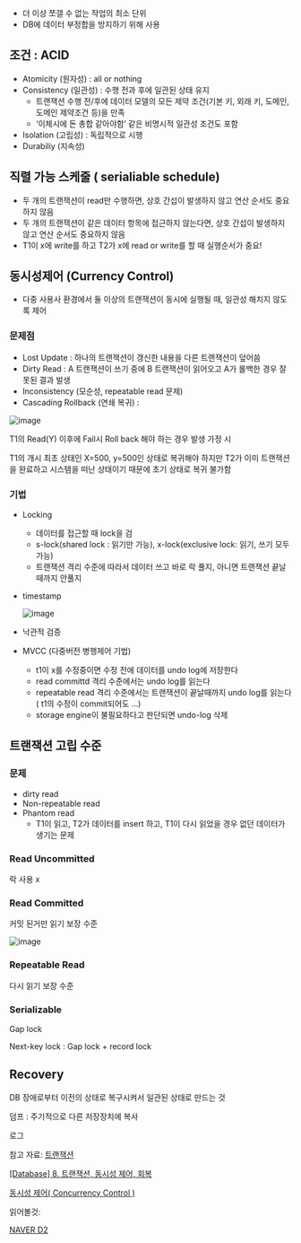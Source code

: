 - 더 이상 쪼갤 수 없는 작업의 최소 단위
- DB에 데이터 부정합을 방지하기 위해 사용

## 조건 : ACID

- Atomicity (원자성) :  all or nothing
- Consistency (일관성) : 수행 전과 후에 일관된 상태 유지
    - 트랜잭션 수행 전/후에 데이터 모델의 모든 제약 조건(기본 키, 외래 키, 도메인, 도메인 제약조건 등)을 만족
    - ‘이체시에 돈 총합 같아야함’ 같은 비명시적 일관성 조건도 포함
- Isolation (고립성) : 독립적으로 시행
- Durabiliy (지속성)

## 직렬 가능 스케줄 ( serialiable schedule)

- 두 개의 트랜잭션이 read만 수행하면, 상호 간섭이 발생하지 않고 연산 순서도 중요하지 않음
- 두 개의 트랜잭션이 같은 데이터 항목에 접근하지 않는다면, 상호 간섭이 발생하지 않고 연산 순서도 중요하지 않음
- T1이 x에 write를 하고 T2가 x에 read or write를 할 때 실행순서가 중요!

## 동시성제어 (Currency Control)

- 다중 사용사 환경에서 둘 이상의 트랜잭션이 동시에 실행될 때, 일관성 해치지 않도록 제어

### 문제점

- Lost Update : 하나의 트랜잭션이 갱신한 내용을 다른 트랜잭션이 덮어씀
- Dirty Read : A 트랜잭션이 쓰기 중에 B 트랜잭션이 읽어오고 A가 롤백한 경우 잘못된 결과 발생
- Inconsistency (모순성, repeatable read 문제)
- Cascading Rollback (연쇄 복귀) :

![image](https://user-images.githubusercontent.com/30069784/155514965-3f5e0a92-bbec-4e5e-99b7-dddf9fb99e2f.png)

T1의 Read(Y) 이후에 Fail시 Roll back 해야 하는 경우 발생 가정 시 

T1의 개시 최초 상태인 X=500, y=500인 상태로 복귀해야 하지만 T2가 이미 트랜잭션을 완료하고 시스템을 떠난 상태이기 때문에 초기 상태로 복귀 불가함

### 기법

- Locking
    - 데이터를 접근할 때 lock을 검
    - s-lock(shared lock : 읽기만 가능), x-lock(exclusive lock: 읽기, 쓰기 모두 가능)
    - 트랜잭션 격리 수준에 따라서 데이터 쓰고 바로 락 풀지, 아니면 트랜잭션 끝날때까지 안풀지
- timestamp
    
    ![image](https://user-images.githubusercontent.com/30069784/155515061-1e14eb5f-e137-494e-a54a-69bf826d24cd.png)
    
- 낙관적 검증
- MVCC (다중버전 병행제어 기법)
    - t1이 x를 수정중이면 수정 전에 데이터를 undo log에 저장한다
    - read committd 격리 수준에서는 undo log를 읽는다
    - repeatable read 격리 수준에서는 트랜잭션이 끝날때까지 undo log를 읽는다 ( t1의 수정이 commit되어도 ...)
    - storage engine이 불필요하다고 판단되면 undo-log 삭제
    

## 트랜잭션 고립 수준

### 문제

- dirty read
- Non-repeatable read
- Phantom read
    - T1이 읽고, T2가 데이터를 insert 하고, T1이 다시 읽었을 경우 없던 데이터가 생기는 문제
    

### Read Uncommitted

락 사용 x

### Read Committed

커밋 된거만 읽기 보장 수준

![image](https://user-images.githubusercontent.com/30069784/155515163-13b94d82-76ec-45d2-a051-64158b047187.png)

### Repeatable Read

다시 읽기 보장 수준


### Serializable

Gap lock 

Next-key lock : Gap lock + record lock

## Recovery

DB 장애로부터 이전의 상태로 복구시켜서 일관된 상태로 만드는 것

덤프 : 주기적으로 다른 저장장치에 복사 

로그 

참고 자료: 
[트랜잭션](http://wiki.hash.kr/index.php/%ED%8A%B8%EB%9E%9C%EC%9E%AD%EC%85%98)

[[Database] 8. 트랜잭션, 동시성 제어, 회복](https://mangkyu.tistory.com/30)

[동시성 제어( Concurrency Control )](https://velog.io/@ha0kim/%EB%8F%99%EC%8B%9C%EC%84%B1-%EC%A0%9C%EC%96%B4)

읽어볼것:

[NAVER D2](https://d2.naver.com/helloworld/407507)
